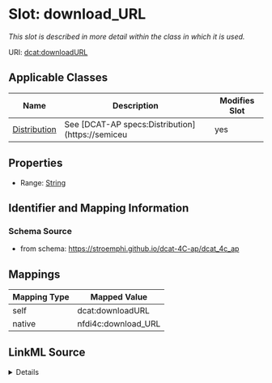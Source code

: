 

# Slot: download_URL


_This slot is described in more detail within the class in which it is used._





URI: [dcat:downloadURL](http://www.w3.org/ns/dcat#downloadURL)



<!-- no inheritance hierarchy -->





## Applicable Classes

| Name | Description | Modifies Slot |
| --- | --- | --- |
| [Distribution](Distribution.md) | See [DCAT-AP specs:Distribution](https://semiceu |  yes  |







## Properties

* Range: [String](String.md)





## Identifier and Mapping Information







### Schema Source


* from schema: https://stroemphi.github.io/dcat-4C-ap/dcat_4c_ap




## Mappings

| Mapping Type | Mapped Value |
| ---  | ---  |
| self | dcat:downloadURL |
| native | nfdi4c:download_URL |




## LinkML Source

<details>
```yaml
name: download_URL
description: This slot is described in more detail within the class in which it is
  used.
from_schema: https://stroemphi.github.io/dcat-4C-ap/dcat_4c_ap
rank: 1000
slot_uri: dcat:downloadURL
alias: download_URL
domain_of:
- Distribution
range: string

```
</details>